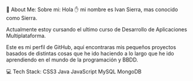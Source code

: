 💫 About Me:
Sobre mi:
Hola ✋ mi nombre es Ivan Sierra, mas conocido como Sierra.

Actualmente estoy cursando el ultimo curso de Desarrollo de Aplicaciones Multiplataforma.

Este es mi perfil de GitHub, aquí encontraras mis pequeños proyectos basados de distintas cosas que he ido haciendo a lo largo que he ido aprendiendo en el mundo de la programación y BBDD.

💻 Tech Stack:
CSS3 Java JavaScript MySQL MongoDB



<!--
**SierraIvan/SierraIvan** is a ✨ _special_ ✨ repository because its `README.md` (this file) appears on your GitHub profile.

Here are some ideas to get you started:

- 🔭 I’m currently working on ...
- 🌱 I’m currently learning ...
- 👯 I’m looking to collaborate on ...
- 🤔 I’m looking for help with ...
- 💬 Ask me about ...
- 📫 How to reach me: ...
- 😄 Pronouns: ...
- ⚡ Fun fact: ...
-->
